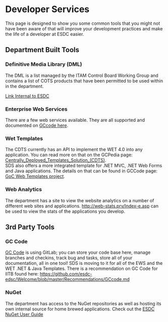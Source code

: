 # Developer Services

This page is designed to show you some common tools that you might not have been aware of that will improve your development practices and make the life of a developer at ESDC easier.

## Department Built Tools

### Definitive Media Library (DML)

The DML is a list managed by the ITAM Control Board Working Group and contains a list of COTS products that have been permitted to be used within in the department.

[Link Internal to ESDC](http://dialogue/grp/ITAM-GBTI-SD-DL/Site/Active%20Products.aspx)

### Enterprise Web Services

There are a few web services available. They are all supported and documented on [GCcode here](https://gccode.ssc-spc.gc.ca/iitb-dgiit/sds/ews).

### Wet Templates

The CDTS currently has an API to implement the WET 4.0 into any application. You can read more on that on the GCPedia page: [Centrally_Deployed_Templates_Solution_(CDTS)](https://cenw-wscoe.github.io/sgdc-cdts/index.html).  
SDS also offers a more integrated template for .NET MVC, .NET Web Forms and Java applications. The details on that can be found in GCCode page: [GoC Web Templates project](https://gccode.ssc-spc.gc.ca/GOCWebTemplates).

### Web Analytics

The department has a site to view the website analytics on a number of different web sites and applications. <http://web-stats.prv/Index-e.asp> can be used to view the stats of the applications you develop.

## 3rd Party Tools

### GC Code

[GC Code](https://gccode.ssc-spc.gc.ca/)
is using GitLab; you can store your code base here, manage branches and checkins, track bug and tasks, store all of your documentation, all in one tool! SDS is moving to it for all of the EWS and the WET .NET & Java Templates.
There is a recommendation on GC Code for IITB found here: <https://github.com/esdc-edsc/Welcome/blob/master/Recommendations/GCcode.md>

### NuGet

The department has access to the NuGet repositories as well as hosting its own internal source for home brewed applications.
Check out the [ESDC NuGet User Guide](https://github.com/esdc-devcop/ESDC-Development-Setup/blob/master/nugetuserguide.md)

